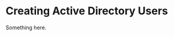 [title]: # (Creating Active Directory Users)
[tags]: # (XXX)
[priority]: # (1356)
# Creating Active Directory Users
Something here.
